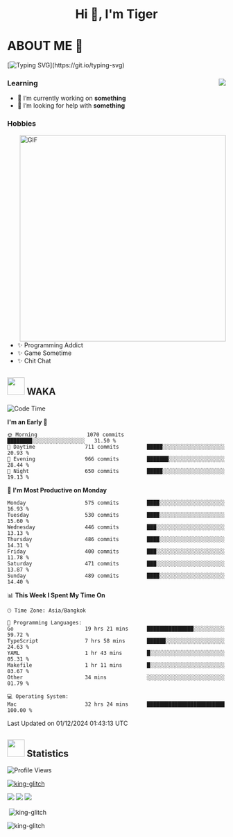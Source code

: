 <h1 align="center">Hi 👋, I'm Tiger</h1>




# ABOUT ME 💬

[![Typing SVG](https://readme-typing-svg.herokuapp.com?color=22F771&vCenter=true&lines=A+perssionate+developer+from+nowhere.)](https://git.io/typing-svg)

<div>
 <img align="right" src="https://spotify-github-profile.vercel.app/api/view?uid=12129734423&cover_image=false&theme=default&bar_color=22d016&bar_color_cover=true" />
 <h3>Learning</h3>
 
 <ul>
  <li>🔭 I’m currently working on <b>something</b></li>
  <li>🤝 I’m looking for help with <b>something</b></li>
 </ul>
 
</div>
<div>
 <h3>Hobbies</h3>
 <img align="right" height="475px"  alt="GIF" src="https://i.pinimg.com/originals/1f/b7/db/1fb7dbee557e5ed509f7517da8a84d58.gif" />
 <ul>
  <li>✨ Programming Addict</li>
  <li>✨ Game Sometime</li>
  <li>✨ Chit Chat</li>
 </ul>
 
</div>



## <img height="40" src="https://raw.githubusercontent.com/innng/innng/master/assets/kyubey.gif"/> WAKA

<!--START_SECTION:waka-->
![Code Time](http://img.shields.io/badge/Code%20Time-2%2C958%20hrs%2027%20mins-blue)

**I'm an Early 🐤** 

```text
🌞 Morning                1070 commits        ████████░░░░░░░░░░░░░░░░░   31.50 % 
🌆 Daytime                711 commits         █████░░░░░░░░░░░░░░░░░░░░   20.93 % 
🌃 Evening                966 commits         ███████░░░░░░░░░░░░░░░░░░   28.44 % 
🌙 Night                  650 commits         █████░░░░░░░░░░░░░░░░░░░░   19.13 % 
```
📅 **I'm Most Productive on Monday** 

```text
Monday                   575 commits         ████░░░░░░░░░░░░░░░░░░░░░   16.93 % 
Tuesday                  530 commits         ████░░░░░░░░░░░░░░░░░░░░░   15.60 % 
Wednesday                446 commits         ███░░░░░░░░░░░░░░░░░░░░░░   13.13 % 
Thursday                 486 commits         ████░░░░░░░░░░░░░░░░░░░░░   14.31 % 
Friday                   400 commits         ███░░░░░░░░░░░░░░░░░░░░░░   11.78 % 
Saturday                 471 commits         ███░░░░░░░░░░░░░░░░░░░░░░   13.87 % 
Sunday                   489 commits         ████░░░░░░░░░░░░░░░░░░░░░   14.40 % 
```


📊 **This Week I Spent My Time On** 

```text
🕑︎ Time Zone: Asia/Bangkok

💬 Programming Languages: 
Go                       19 hrs 21 mins      ███████████████░░░░░░░░░░   59.72 % 
TypeScript               7 hrs 58 mins       ██████░░░░░░░░░░░░░░░░░░░   24.63 % 
YAML                     1 hr 43 mins        █░░░░░░░░░░░░░░░░░░░░░░░░   05.31 % 
Makefile                 1 hr 11 mins        █░░░░░░░░░░░░░░░░░░░░░░░░   03.67 % 
Other                    34 mins             ░░░░░░░░░░░░░░░░░░░░░░░░░   01.79 % 

💻 Operating System: 
Mac                      32 hrs 24 mins      █████████████████████████   100.00 % 
```


 Last Updated on 01/12/2024 01:43:13 UTC
<!--END_SECTION:waka-->
## <img height="40" src="https://raw.githubusercontent.com/innng/innng/master/assets/kyubey.gif"/> Statistics
![Profile Views](https://komarev.com/ghpvc/?username=king-glitch)  

<p align="left"> 
 <a href="https://github.com/ryo-ma/github-profile-trophy">
  <img src="https://github-profile-trophy.vercel.app/?username=king-glitch&theme=dracula" alt="king-glitch" />
 </a> </p>

![](https://github-profile-summary-cards.vercel.app/api/cards/profile-details?username=king-glitch&theme=dracula)
![](https://github-profile-summary-cards.vercel.app/api/cards/stats?username=king-glitch&theme=dracula) 
![](https://github-profile-summary-cards.vercel.app/api/cards/productive-time?username=king-glitch&theme=dracula)


<p>&nbsp;<img align="center" src="https://github-readme-stats.vercel.app/api?username=king-glitch&theme=dracula" alt="king-glitch" /></p>

<p><img align="center" src="https://github-readme-streak-stats.herokuapp.com/?user=king-glitch&theme=dracula" alt="king-glitch" /></p>
